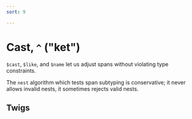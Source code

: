 ```yaml
---
sort: 9

---
```


# Cast, `^` ("ket")

`$cast`, `$like`, and `$name` let us adjust spans without
violating type constraints.

The `nest` algorithm which tests span subtyping is conservative;
it never allows invalid nests, it sometimes rejects valid nests.

## Twigs

<list dataPreview="true" className="runes"></list>
